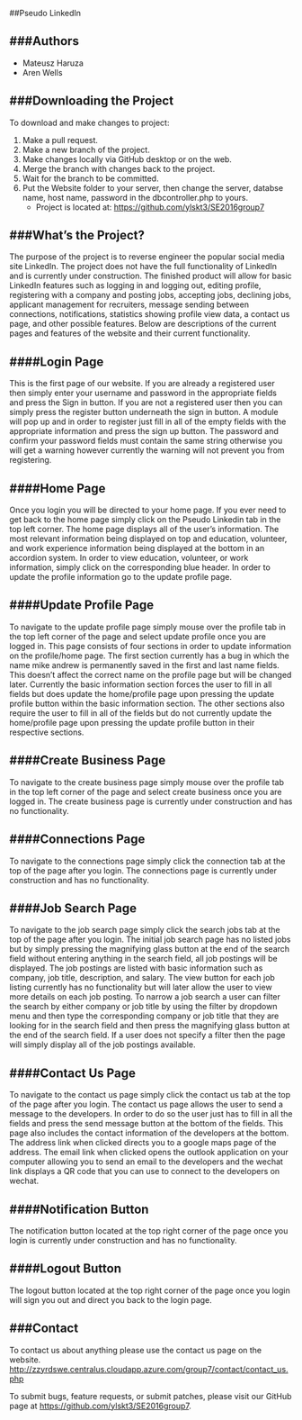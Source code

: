 ##Pseudo LinkedIn

###Authors
-------
* Mateusz Haruza
* Aren Wells

###Downloading the Project
-------------------------
To download and make changes to project:
 1. Make a pull request.
 2. Make a new branch of the project.
 3. Make changes locally via GitHub desktop or on the web.
 4. Merge the branch with changes back to the project.
 5. Wait for the branch to be committed.
 6. Put the Website folder to your server, then change the server, databse name, host name, password in the dbcontroller.php to yours.
 	* Project is located at: https://github.com/ylskt3/SE2016group7

###What’s the Project?
-------------------
The purpose of the project is to reverse engineer the popular social media site LinkedIn. The project does not have the full functionality of LinkedIn and is currently under construction. The finished product will allow for basic LinkedIn features such as logging in and logging out, editing profile, registering with a company and posting jobs, accepting jobs, declining jobs, applicant management for recruiters, message sending between connections, notifications, statistics showing profile view data, a contact us page, and other possible features. Below are descriptions of the current pages and features of the website and their current functionality.

####Login Page
----------
This is the first page of our website. If you are already a registered user then simply enter your username and password in the appropriate fields and press the Sign in button. If you are not a registered user then you can simply press the register button underneath the sign in button. A module will pop up and in order to register just fill in all of the empty fields with the appropriate information and press the sign up button. The password and confirm your password fields must contain the same string otherwise you will get a warning however currently the warning will not prevent you from registering.

####Home Page
------------
Once you login you will be directed to your home page. If you ever need to get back to the home page simply click on the Pseudo Linkedin tab in the top left corner. The home page displays all of the user’s information. The most relevant information being displayed on top and education, volunteer, and work experience information being displayed at the bottom in an accordion system. In order to view education, volunteer, or work information, simply click on the corresponding blue header. In order to update the profile information go to the update profile page.

####Update Profile Page
-------------------
To navigate to the update profile page simply mouse over the profile tab in the top left corner of the page and select update profile once you are logged in. This page consists of four sections in order to update information on the profile/home page. The first section currently has a bug in which the name mike andrew is permanently saved in the first and last name fields. This doesn’t affect the correct name on the profile page but will be changed later. Currently the basic information section forces the user to fill in all fields but does update the home/profile page upon pressing the update profile button within the basic information section. The other sections also require the user to fill in all of the fields but do not currently update the home/profile page upon pressing the update profile button in their respective sections.

####Create Business Page
---------------------
To navigate to the create business page simply mouse over the profile tab in the top left corner of the page and select create business once you are logged in. The create business page is currently under construction and has no functionality.

####Connections Page
----------------
To navigate to the connections page simply click the connection tab at the top of the page after you login. The connections page is currently under construction and has no functionality.

####Job Search Page
---------------
To navigate to the job search page simply click the search jobs tab at the top of the page after you login. The initial job search page has no listed jobs but by simply pressing the magnifying glass button at the end of the search field without entering anything in the search field, all job postings will be displayed. The job postings are listed with basic information such as company, job title, description, and salary. The view button for each job listing currently has no functionality but will later allow the user to view more details on each job posting. To narrow a job search a user can filter the search by either company or job title by using the filter by dropdown menu and then type the corresponding company or job title that they are looking for in the search field and then press the magnifying glass button at the end of the search field. If a user does not specify a filter then the page will simply display all of the job postings available.

####Contact Us Page
---------------
To navigate to the contact us page simply click the contact us tab at the top of the page after you login. The contact us page allows the user to send a message to the developers. In order to do so the user just has to fill in all the fields and press the send message button at the bottom of the fields. This page also includes the contact information of the developers at the bottom. The address link when clicked directs you to a google maps page of the address. The email link when clicked opens the outlook application on your computer allowing you to send an email to the developers and the wechat link displays a QR code that you can use to connect to the developers on wechat.

####Notification Button
-------------------
The notification button located at the top right corner of the page once you login is currently under construction and has no functionality.

####Logout Button
-------------
The logout button located at the top right corner of the page once you login will sign you out and direct you back to the login page.

###Contact
-------
To contact us about anything please use the contact us page on the website. http://zzyrdswe.centralus.cloudapp.azure.com/group7/contact/contact_us.php 

To submit bugs, feature requests, or submit patches, please visit our GitHub page at https://github.com/ylskt3/SE2016group7.
